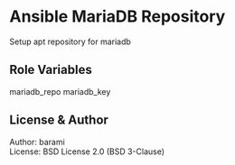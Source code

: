 Ansible MariaDB Repository
=========

Setup apt repository for mariadb

Role Variables
--------------

mariadb_repo
mariadb_key

License & Author
-------

Author: barami\
License: BSD License 2.0 (BSD 3-Clause)